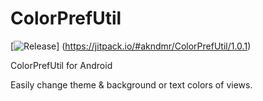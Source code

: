 # ColorPrefUtil

[![Release](https://jitpack.io/v/User/Repo.svg)]
(https://jitpack.io/#akndmr/ColorPrefUtil/1.0.1)

ColorPrefUtil for Android

Easily change theme & background or text colors of views.
